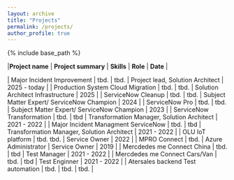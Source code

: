 ```yaml
---
layout: archive
title: "Projects"
permalink: /projects/
author_profile: true
---
```


{% include base_path %}


|**Project name** | **Project summary** | **Skills** | **Role** | **Date** |

| Major Incident Improvement | tbd. | tbd. | Project lead, Solution Architect | 2025 - today |
| Production System Cloud Migration | tbd. | tbd. | Solution Architect Infrastructure | 2025 |
| ServiceNow Cleanup | tbd. | tbd. | Subject Matter Expert/ ServiceNow Champion | 2024 |
| ServiceNow Pro | tbd. | tbd. | Subject Matter Expert/ ServiceNow Champion | 2023 |
| ServiceNow Transformation | tbd. | tbd | Transformation Manager, Solution Architect | 2021 - 2022 |
| Major Incident Managment ServiceNow | tbd. | tbd | Transformation Manager, Solution Architect | 2021 - 2022 |
| OLU IoT platform | tbd. tbd. | Service Owner | 2022 |
| MPRO Connect | tbd. | Azure Administrator | Service Owner | 2019 |
| Mercdedes me Connect China | tbd. | tbd | Test Manager | 2021 - 2022 |
| Mercdedes me Connect Cars/Van | tbd. | tbd | Test Enginner | 2021 - 2022 |
| Atersales backend Test automation | tbd. | tbd. | tbd. |
